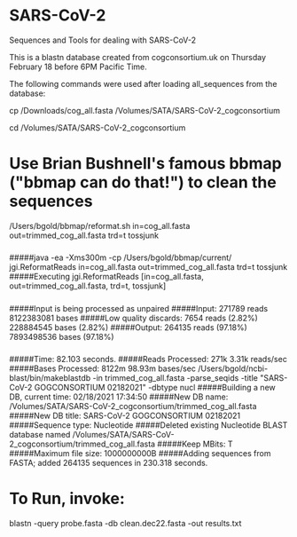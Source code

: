 # SARS-CoV-2
Sequences and Tools for dealing with SARS-CoV-2

This is a blastn database created from cogconsortium.uk 
on Thursday February 18 before 6PM Pacific Time.

The following commands were used after loading all_sequences 
from the database:

cp /Downloads/cog_all.fasta /Volumes/SATA/SARS-CoV-2_cogconsortium
 
cd /Volumes/SATA/SARS-CoV-2_cogconsortium
# Use Brian Bushnell's famous bbmap ("bbmap can do that!") to clean the sequences
/Users/bgold/bbmap/reformat.sh in=cog_all.fasta out=trimmed_cog_all.fasta trd=t tossjunk
#####
#####java -ea -Xms300m -cp /Users/bgold/bbmap/current/ jgi.ReformatReads in=cog_all.fasta out=trimmed_cog_all.fasta trd=t tossjunk
#####Executing jgi.ReformatReads [in=cog_all.fasta, out=trimmed_cog_all.fasta, trd=t, tossjunk]
#####
#####Input is being processed as unpaired
#####Input:                  	271789 reads          	8122383081 bases
#####Low quality discards:   	7654 reads (2.82%) 	228884545 bases (2.82%)
#####Output:                 	264135 reads (97.18%) 	7893498536 bases (97.18%)
#####
#####Time:                         	82.103 seconds.
#####Reads Processed:        271k 	3.31k reads/sec
#####Bases Processed:       8122m 	98.93m bases/sec
/Users/bgold/ncbi-blast/bin/makeblastdb -in trimmed_cog_all.fasta -parse_seqids -title "SARS-CoV-2 GOGCONSORTIUM 02182021" -dbtype nucl
#####Building a new DB, current time: 02/18/2021 17:34:50
#####New DB name:   /Volumes/SATA/SARS-CoV-2_cogconsortium/trimmed_cog_all.fasta
#####New DB title:  SARS-CoV-2 GOGCONSORTIUM 02182021
#####Sequence type: Nucleotide
#####Deleted existing Nucleotide BLAST database named /Volumes/SATA/SARS-CoV-2_cogconsortium/trimmed_cog_all.fasta
#####Keep MBits: T
#####Maximum file size: 1000000000B
#####Adding sequences from FASTA; added 264135 sequences in 230.318 seconds.
#
# To Run, invoke:
blastn -query probe.fasta -db clean.dec22.fasta -out results.txt

